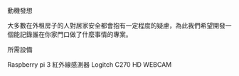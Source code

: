 動機發想

大多數在外租房子的人對居家安全都會抱有一定程度的疑慮，為此我們希望開發一個能記錄誰在你家門口做了什麼事情的專案。

所需設備

Raspberry pi 3
紅外線感測器
Logitch C270 HD WEBCAM
